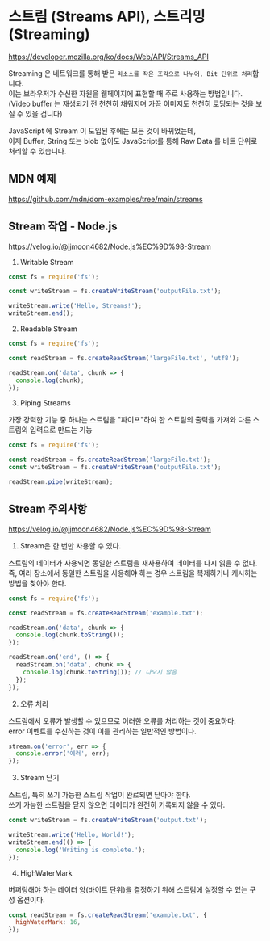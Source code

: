 # 스트림 (Streams API), 스트리밍 (Streaming)

https://developer.mozilla.org/ko/docs/Web/API/Streams_API

Streaming 은 네트워크를 통해 받은 `리소스를 작은 조각으로 나누어, Bit 단위로 처리`합니다.  
이는 브라우저가 수신한 자원을 웹페이지에 표현할 때 주로 사용하는 방법입니다.  
(Video buffer 는 재생되기 전 천천히 채워지며 가끔 이미지도 천천히 로딩되는 것을 보실 수 있을 겁니다)

JavaScript 에 Stream 이 도입된 후에는 모든 것이 바뀌었는데,  
이제 Buffer, String 또는 blob 없이도 JavaScript를 통해 Raw Data 를 비트 단위로 처리할 수 있습니다.

## MDN 예제

https://github.com/mdn/dom-examples/tree/main/streams

## Stream 작업 - Node.js

https://velog.io/@jjmoon4682/Node.js%EC%9D%98-Stream

1. Writable Stream

```javascript
const fs = require('fs');

const writeStream = fs.createWriteStream('outputFile.txt');

writeStream.write('Hello, Streams!');
writeStream.end();
```

2. Readable Stream

```javascript
const fs = require('fs');

const readStream = fs.createReadStream('largeFile.txt', 'utf8');

readStream.on('data', chunk => {
  console.log(chunk);
});
```

3. Piping Streams

가장 강력한 기능 중 하나는 스트림을 "파이프"하여 한 스트림의 출력을 가져와 다른 스트림의 입력으로 만드는 기능

```javascript
const fs = require('fs');

const readStream = fs.createReadStream('largeFile.txt');
const writeStream = fs.createWriteStream('outputFile.txt');

readStream.pipe(writeStream);
```

## Stream 주의사항

https://velog.io/@jjmoon4682/Node.js%EC%9D%98-Stream

1. Stream은 한 번만 사용할 수 있다.

스트림의 데이터가 사용되면 동일한 스트림을 재사용하여 데이터를 다시 읽을 수 없다.  
즉, 여러 장소에서 동일한 스트림을 사용해야 하는 경우 스트림을 복제하거나 캐시하는 방법을 찾아야 한다.

```javascript
const fs = require('fs');

const readStream = fs.createReadStream('example.txt');

readStream.on('data', chunk => {
  console.log(chunk.toString());
});

readStream.on('end', () => {
  readStream.on('data', chunk => {
    console.log(chunk.toString()); // 나오지 않음
  });
});
```

2. 오류 처리

스트림에서 오류가 발생할 수 있으므로 이러한 오류를 처리하는 것이 중요하다.  
error 이벤트를 수신하는 것이 이를 관리하는 일반적인 방법이다.

```javascript
stream.on('error', err => {
  console.error('에러', err);
});
```

3. Stream 닫기

스트림, 특히 쓰기 가능한 스트림 작업이 완료되면 닫아야 한다.  
쓰기 가능한 스트림을 닫지 않으면 데이터가 완전히 기록되지 않을 수 있다.

```javascript
const writeStream = fs.createWriteStream('output.txt');

writeStream.write('Hello, World!');
writeStream.end(() => {
  console.log('Writing is complete.');
});
```

4. HighWaterMark

버퍼링해야 하는 데이터 양(바이트 단위)을 결정하기 위해 스트림에 설정할 수 있는 구성 옵션이다.

```javascript
const readStream = fs.createReadStream('example.txt', {
  highWaterMark: 16,
});
```
